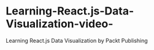 # Learning-React.js-Data-Visualization-video-
Learning React.js Data Visualization by Packt Publishing
